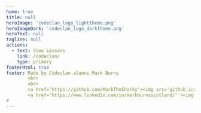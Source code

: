 ```yaml
---
home: true
title: null
heroImage: 'codeclan_logo_lighttheme.png'
heroImageDark: 'codeclan_logo_darktheme.png'
heroText: null
tagline: null
actions:
  - text: View Lessons
    link: /codeclan/
    type: primary
footerHtml: true
footer: Made by Codeclan alumni Mark Burns
        <br>
        <br>
        <a href='https://github.com/MarkTheSharky'><img src='github_icon.svg' width='30' height='30'/></a>
        <a href='https://www.linkedin.com/in/markburnsscotland/''><img src='linkedin_icon.svg' width='30' height='30'/></a>
# 
---
```



